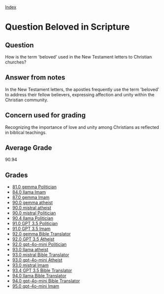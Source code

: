 
[Index](../../index.md)
# Question Beloved in Scripture
## Question
How is the term 'beloved' used in the New Testament letters to Christian churches?

## Answer from notes
In the New Testament letters, the apostles frequently use the term 'beloved' to address their fellow believers, expressing affection and unity within the Christian community.

## Concern used for grading
Recognizing the importance of love and unity among Christians as reflected in biblical teachings.

## Average Grade
90.94

## Grades
 * [81.0 gemma Politician](../answers/gemma_Politician/Beloved_in_Scripture.md)
 * [84.0 llama Imam](../answers/llama_Imam/Beloved_in_Scripture.md)
 * [87.0 gemma Imam](../answers/gemma_Imam/Beloved_in_Scripture.md)
 * [90.0 gemma atheist](../answers/gemma_atheist/Beloved_in_Scripture.md)
 * [90.0 mistral atheist](../answers/mistral_atheist/Beloved_in_Scripture.md)
 * [90.0 mistral Politician](../answers/mistral_Politician/Beloved_in_Scripture.md)
 * [90.4 llama Politician](../answers/llama_Politician/Beloved_in_Scripture.md)
 * [91.0 GPT 3.5 Politician](../answers/GPT_3.5_Politician/Beloved_in_Scripture.md)
 * [91.0 GPT 3.5 Imam](../answers/GPT_3.5_Imam/Beloved_in_Scripture.md)
 * [92.0 gemma Bible Translator](../answers/gemma_Bible_Translator/Beloved_in_Scripture.md)
 * [92.0 GPT 3.5 Atheist](../answers/GPT_3.5_Atheist/Beloved_in_Scripture.md)
 * [92.0 gpt-4o-mini Politician](../answers/gpt-4o-mini_Politician/Beloved_in_Scripture.md)
 * [93.0 llama atheist](../answers/llama_atheist/Beloved_in_Scripture.md)
 * [93.0 mistral Bible Translator](../answers/mistral_Bible_Translator/Beloved_in_Scripture.md)
 * [93.0 gpt-4o-mini Atheist](../answers/gpt-4o-mini_Atheist/Beloved_in_Scripture.md)
 * [93.0 mistral Imam](../answers/mistral_Imam/Beloved_in_Scripture.md)
 * [93.4 GPT 3.5 Bible Translator](../answers/GPT_3.5_Bible_Translator/Beloved_in_Scripture.md)
 * [94.0 llama Bible Translator](../answers/llama_Bible_Translator/Beloved_in_Scripture.md)
 * [94.0 gpt-4o-mini Bible Translator](../answers/gpt-4o-mini_Bible_Translator/Beloved_in_Scripture.md)
 * [95.0 gpt-4o-mini Imam](../answers/gpt-4o-mini_Imam/Beloved_in_Scripture.md)

